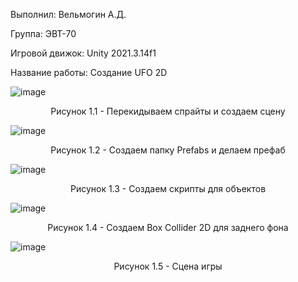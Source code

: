Выполнил: Вельмогин А.Д.
  </p>
<p align="left"> Группа: ЭВТ-70
  </p>
<p align="left"> Игровой движок: Unity 2021.3.14f1
  </p>
<p align="left"> Название работы: Создание UFO 2D
  </p>
  


![image](https://user-images.githubusercontent.com/119512231/205584482-8614d5d8-b748-45b7-975d-b10f11984ae2.png)



<p align="center">
Рисунок 1.1 - Перекидываем спрайты и создаем сцену
</p>



  ![image](https://user-images.githubusercontent.com/119512231/205584551-e48cf7ed-75d9-4345-90ab-89ea98685fee.png)  



<p align="center">
Рисунок 1.2 - Создаем папку Prefabs и делаем префаб
</p>



  ![image](https://user-images.githubusercontent.com/119512231/205584695-d6b9ec24-fd05-4b11-9642-a746520156b4.png)



<p align="center">
Рисунок 1.3 - Создаем скрипты для объектов 
</p>



  ![image](https://user-images.githubusercontent.com/119512231/205584778-44c94908-3591-44eb-a9b3-09798dd44303.png)



<p align="center">
Рисунок 1.4 - Создаем Box Collider 2D для заднего фона 
</p>



  ![image](https://user-images.githubusercontent.com/119512231/205584960-f258628c-8b86-4192-a7f5-8ae3f5c6f279.png)



<p align="center">
Рисунок 1.5 - Сцена игры
</p>
